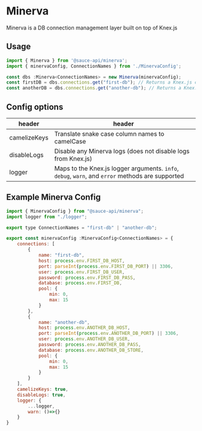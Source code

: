 # Minerva
Minerva is a DB connection management layer built on top of Knex.js

## Usage 
```javascript 
import { Minerva } from '@sauce-api/minerva';
import { minervaConfig, ConnectionNames } from './MinervaConfig';

const dbs :Minerva<ConnectionNames> = new Minerva(minervaConfig);
const firstDB = dbs.connections.get("first-db"); // Returns a Knex.js connection. Anything you can do with a knex.js connection you can do here.
const anotherDB = dbs.connections.get("another-db"); // Returns a Knex.js connection. Anything you can do with a knex.js connection you can do here.
```



## Config options

| header | header |
| ------ | ------ |
| camelizeKeys | Translate snake case column names to camelCase |
| disableLogs | Disable any Minerva logs (does not disable logs from Knex.js) |
| logger | Maps to the Knex.js logger arguments. `info`, `debug`, `warn`, and `error` methods are supported |

## Example Minerva Config

``` javascript
import { MinervaConfig } from "@sauce-api/minerva";
import logger from "./logger";

export type ConnectionNames = "first-db" | "another-db";

export const minervaConfig :MinervaConfig<ConnectionNames> = {
    connections: [
        {
            name: "first-db",
            host: process.env.FIRST_DB_HOST,
            port: parseInt(process.env.FIRST_DB_PORT) || 3306,
            user: process.env.FIRST_DB_USER,
            password: process.env.FIRST_DB_PASS,
            database: process.env.FIRST_DB,
            pool: {
                min: 0,
                max: 15
            }
        },
        {
            name: "another-db",
            host: process.env.ANOTHER_DB_HOST,
            port: parseInt(process.env.ANOTHER_DB_PORT) || 3306,
            user: process.env.ANOTHER_DB_USER,
            password: process.env.ANOTHER_DB_PASS,
            database: process.env.ANOTHER_DB_STORE,
            pool: {
                min: 0,
                max: 15
            }
        }
    ],
    camelizeKeys: true,
    disableLogs: true,
    logger: {
        ...logger,
        warn: ()=>{}
    }
} 
```
